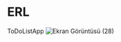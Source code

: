 # ERL
ToDoListApp
![Ekran Görüntüsü (28)](https://github.com/yusufburakerol/ERL/assets/155886312/f9c98cb1-c398-4875-b206-949ed806ff7d)
